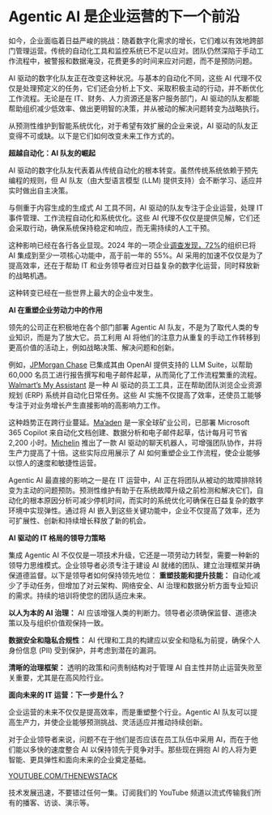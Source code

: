 # Agentic AI 是企业运营的下一个前沿

如今，企业面临着日益严峻的挑战：随着数字化需求的增长，它们难以有效地跨部门管理运营。传统的自动化工具和监控系统已不足以应对。团队仍然深陷于手动工作流程中，被警报和数据淹没，花费更多的时间来应对问题，而不是预防问题。

AI 驱动的数字化队友正在改变这种状况。与基本的自动化不同，这些 AI 代理不仅仅是处理预定义的任务，它们还会分析上下文、采取积极主动的行动，并不断优化工作流程。无论是在 IT、财务、人力资源还是客户服务部门，AI 驱动的队友都能帮助组织减少低效率、做出更明智的决策，并从被动的解决问题转变为战略执行。

从预测性维护到智能系统优化，对于希望有效扩展的企业来说，AI 驱动的队友正变得不可或缺。以下是它们如何改变未来工作方式的。

**超越自动化：AI 队友的崛起**

AI 驱动的数字化队友代表着从传统自动化的根本转变。虽然传统系统依赖于预先编程的规则，但 AI 队友（由大型语言模型 (LLM) 提供支持）会不断学习、适应并实时做出自主决策。

与侧重于内容生成的生成式 AI 工具不同，AI 驱动的队友专注于企业运营，处理 IT 事件管理、工作流程自动化和系统优化。这些 AI 代理不仅仅是提供见解，它们还会采取行动，确保系统保持稳定和响应，而无需持续的人工干预。

这种影响已经在各行各业显现。2024 年的一项企业[调查发现，72%](https://www.statista.com/statistics/1545783/ai-adoption-among-organizations-worldwide/)的组织已将 AI 集成到至少一项核心功能中，高于前一年的 55%。AI 采用的加速不仅仅是为了提高效率，还在于帮助 IT 和业务领导者应对日益复杂的数字化运营，同时释放新的战略机遇。

这种转变已经在一些世界上最大的企业中发生。

**AI 在重塑企业劳动力中的作用**

领先的公司正在积极地在各个部门部署 Agentic AI 队友，不是为了取代人类的专业知识，而是为了放大它。员工利用 AI 将他们的注意力从重复的手动工作转移到更高价值的活动上，例如战略决策、解决问题和创新。

例如，[JPMorgan Chase](https://www.cnbc.com/2024/08/09/jpmorgan-chase-ai-artificial-intelligence-assistant-chatgpt-openai.html) 已集成其由 OpenAI 提供支持的 LLM Suite，以帮助 60,000 名员工进行报告撰写和电子邮件起草，从而简化了工作流程繁重的流程。[Walmart’s My Assistant](https://corporate.walmart.com/news/2024/01/09/walmarts-expanding-one-of-a-kind-associate-genai-tool-to-11-countries-in-2024) 是一种 AI 驱动的员工工具，正在帮助团队浏览企业资源规划 (ERP) 系统并自动化日常任务。这些 AI 实施不仅提高了效率，还使员工能够专注于对业务增长产生直接影响的高影响力工作。

这种趋势正在跨行业蔓延。[Ma’aden](https://www.microsoft.com/en/customers/story/21514-maaden-microsoft-365-copilot) 是一家全球矿业公司，已部署 Microsoft 365 Copilot 来自动化文档创建、数据分析和电子邮件起草，估计每月可节省 2,200 小时。[Michelin](https://www.microsoft.com/en/customers/story/20836-michelin-azure-open-ai-service) 推出了一款 AI 驱动的聊天机器人，可增强团队协作，并将生产力提高了十倍。这些实际应用展示了 AI 如何重塑企业工作流程，使企业能够以惊人的速度和敏捷性运营。

Agentic AI 最直接的影响之一是在 IT 运营中，AI 正在将团队从被动的故障排除转变为主动的问题预防。预测性维护有助于在系统故障升级之前检测和解决它们，自动化的根本原因分析可减少停机时间，而实时的系统优化可确保在日益复杂的数字环境中实现弹性。通过将 AI 嵌入到这些关键功能中，企业不仅提高了效率，还为可扩展性、创新和持续增长释放了新的机会。

**AI 驱动的 IT 格局的领导力策略**

集成 Agentic AI 不仅仅是一项技术升级，它还是一项劳动力转型，需要一种新的领导力思维模式。企业领导者必须专注于建设 AI 就绪的团队、建立治理框架并确保道德监督。以下是领导者如何保持领先地位：
**重塑技能和提升技能：** 自动化减少了手动任务，但增加了对云架构、网络安全、AI 治理和数据分析方面专业知识的需求。持续的培训将使您的团队适应未来。

**以人为本的 AI 治理：** AI 应该增强人类的判断力。领导者必须确保监督、道德决策以及与组织价值观保持一致。

**数据安全和隐私合规性：** AI 代理和工具的构建应以安全和隐私为前提，确保个人身份信息 (PII) 受到保护，并考虑到潜在的漏洞。

**清晰的治理框架：** 透明的政策和问责制结构对于管理 AI 自主性并防止运营失败至关重要，尤其是在高风险行业。

**面向未来的 IT 运营：下一步是什么？**

企业运营的未来不仅仅是提高效率，而是重塑整个行业。Agentic AI 队友可以提高生产力，并使企业能够预测挑战、灵活适应并推动持续创新。

对于企业领导者来说，问题不在于他们是否应该在员工队伍中采用 AI，而在于他们能以多快的速度整合 AI 以保持领先于竞争对手。那些现在拥抱 AI 的人将为更智能、更具弹性和面向未来的企业奠定基础。

[YOUTUBE.COM/THENEWSTACK](https://youtube.com/thenewstack?sub_confirmation=1)

技术发展迅速，不要错过任何一集。订阅我们的 YouTube 频道以流式传输我们所有的播客、访谈、演示等。